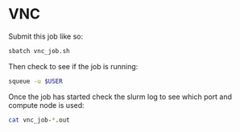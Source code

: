 # VNC

Submit this job like so:

```bash
sbatch vnc_job.sh
```

Then check to see if the job is running:

```bash
squeue -u $USER
```

Once the job has started check the slurm log to see which port and compute node is used:

```bash
cat vnc_job-*.out
```

